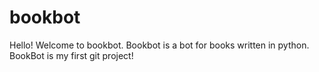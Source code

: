 # bookbot
Hello! Welcome to bookbot.
Bookbot is a bot for books written in python.
BookBot is my first git project!